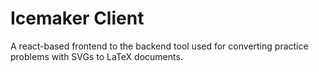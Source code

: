# Icemaker Client

A react-based frontend to the backend tool used for converting practice problems with SVGs to LaTeX documents.
